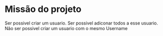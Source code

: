 # Missão do projeto

Ser possivel criar um usuario.
Ser possivel adiconar todos a esse usuario.
Não ser possivel criar um usuario com o mesmo Username